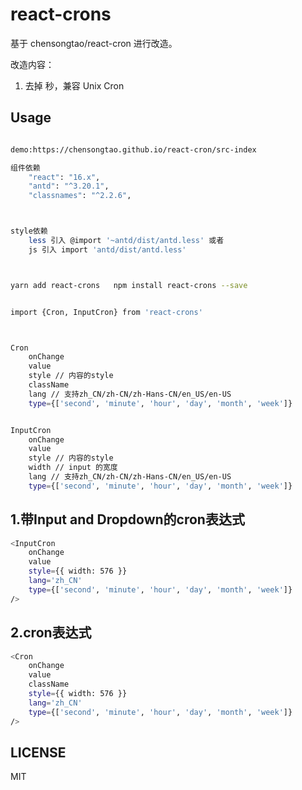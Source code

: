 # react-crons
基于 chensongtao/react-cron 进行改造。

改造内容：
1. 去掉 秒，兼容 Unix Cron


## Usage
    

```sh

demo:https://chensongtao.github.io/react-cron/src-index

组件依赖
    "react": "16.x",
    "antd": "^3.20.1",
    "classnames": "^2.2.6",



style依赖
    less 引入 @import '~antd/dist/antd.less' 或者
    js 引入 import 'antd/dist/antd.less'



yarn add react-crons   npm install react-crons --save


import {Cron, InputCron} from 'react-crons'



Cron
    onChange
    value
    style // 内容的style
    className
    lang // 支持zh_CN/zh-CN/zh-Hans-CN/en_US/en-US
    type={['second', 'minute', 'hour', 'day', 'month', 'week']}


InputCron
    onChange
    value
    style // 内容的style
    width // input 的宽度
    lang // 支持zh_CN/zh-CN/zh-Hans-CN/en_US/en-US
    type={['second', 'minute', 'hour', 'day', 'month', 'week']}

```

## 1.带Input and Dropdown的cron表达式
```sh
<InputCron 
    onChange 
    value
    style={{ width: 576 }}
    lang='zh_CN'
    type={['second', 'minute', 'hour', 'day', 'month', 'week']}
/>
```
## 2.cron表达式
```sh
<Cron 
    onChange 
    value
    className
    style={{ width: 576 }}
    lang='zh_CN'
    type={['second', 'minute', 'hour', 'day', 'month', 'week']}
/>
```
## LICENSE

MIT
